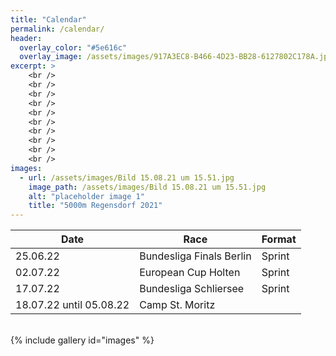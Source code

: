 ```yaml
---
title: "Calendar"
permalink: /calendar/
header:
  overlay_color: "#5e616c"
  overlay_image: /assets/images/917A3EC8-B466-4D23-BB28-6127802C178A.jpg
excerpt: >
    <br />
    <br />
    <br />
    <br />
    <br />
    <br />
    <br />
    <br />
    <br />
    <br />  
images:
  - url: /assets/images/Bild 15.08.21 um 15.51.jpg
    image_path: /assets/images/Bild 15.08.21 um 15.51.jpg
    alt: "placeholder image 1"
    title: "5000m Regensdorf 2021"
---
```

<style>
ul {
    list-style-type: none;
    margin-left: 5px;
}
</style>




| Date                    | Race                     | Format |
| ----------------------- | ------------------------ | ------ |
| 25.06.22                | Bundesliga Finals Berlin | Sprint |
| 02.07.22                | European Cup Holten      | Sprint |
| 17.07.22                | Bundesliga Schliersee    | Sprint |
| 18.07.22 until 05.08.22 | Camp St. Moritz          |        |

<br />  
{% include gallery id="images" %}